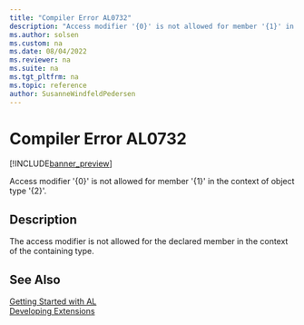 ```yaml
---
title: "Compiler Error AL0732"
description: "Access modifier '{0}' is not allowed for member '{1}' in the context of object type '{2}'."
ms.author: solsen
ms.custom: na
ms.date: 08/04/2022
ms.reviewer: na
ms.suite: na
ms.tgt_pltfrm: na
ms.topic: reference
author: SusanneWindfeldPedersen
---
```

[//]: # (START>DO_NOT_EDIT)
[//]: # (IMPORTANT:Do not edit any of the content between here and the END>DO_NOT_EDIT.)
[//]: # (Any modifications should be made in the .xml files in the ModernDev repo.)
# Compiler Error AL0732

[!INCLUDE[banner_preview](../includes/banner_preview.md)]

Access modifier '{0}' is not allowed for member '{1}' in the context of object type '{2}'.

## Description
The access modifier is not allowed for the declared member in the context of the containing type.  

[//]: # (IMPORTANT: END>DO_NOT_EDIT)
## See Also  
[Getting Started with AL](../devenv-get-started.md)  
[Developing Extensions](../devenv-dev-overview.md)  